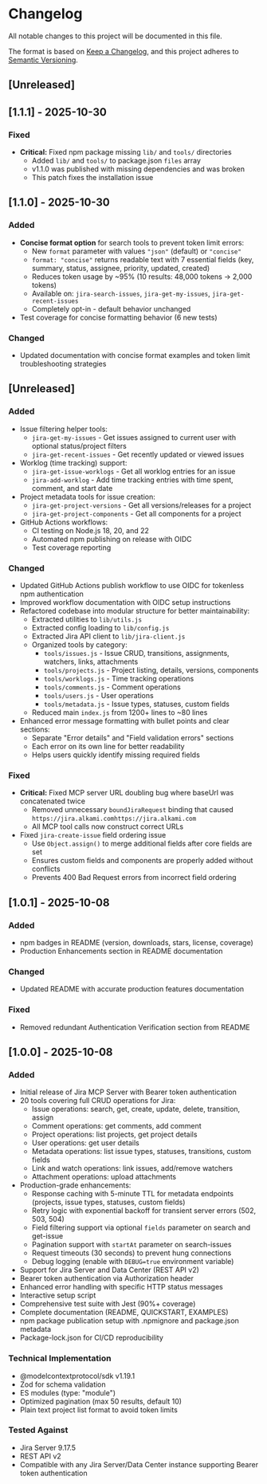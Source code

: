 # Changelog

All notable changes to this project will be documented in this file.

The format is based on [Keep a Changelog](https://keepachangelog.com/en/1.0.0/),
and this project adheres to [Semantic Versioning](https://semver.org/spec/v2.0.0.html).

## [Unreleased]

## [1.1.1] - 2025-10-30

### Fixed

- **Critical:** Fixed npm package missing `lib/` and `tools/` directories
  - Added `lib/` and `tools/` to package.json `files` array
  - v1.1.0 was published with missing dependencies and was broken
  - This patch fixes the installation issue

## [1.1.0] - 2025-10-30

### Added

- **Concise format option** for search tools to prevent token limit errors:
  - New `format` parameter with values `"json"` (default) or `"concise"`
  - `format: "concise"` returns readable text with 7 essential fields (key, summary, status, assignee, priority, updated, created)
  - Reduces token usage by ~95% (10 results: 48,000 tokens → 2,000 tokens)
  - Available on: `jira-search-issues`, `jira-get-my-issues`, `jira-get-recent-issues`
  - Completely opt-in - default behavior unchanged
- Test coverage for concise formatting behavior (6 new tests)

### Changed

- Updated documentation with concise format examples and token limit troubleshooting strategies

## [Unreleased]

### Added

- Issue filtering helper tools:
  - `jira-get-my-issues` - Get issues assigned to current user with optional status/project filters
  - `jira-get-recent-issues` - Get recently updated or viewed issues
- Worklog (time tracking) support:
  - `jira-get-issue-worklogs` - Get all worklog entries for an issue
  - `jira-add-worklog` - Add time tracking entries with time spent, comment, and start date
- Project metadata tools for issue creation:
  - `jira-get-project-versions` - Get all versions/releases for a project
  - `jira-get-project-components` - Get all components for a project
- GitHub Actions workflows:
  - CI testing on Node.js 18, 20, and 22
  - Automated npm publishing on release with OIDC
  - Test coverage reporting

### Changed

- Updated GitHub Actions publish workflow to use OIDC for tokenless npm authentication
- Improved workflow documentation with OIDC setup instructions
- Refactored codebase into modular structure for better maintainability:
  - Extracted utilities to `lib/utils.js`
  - Extracted config loading to `lib/config.js`
  - Extracted Jira API client to `lib/jira-client.js`
  - Organized tools by category:
    - `tools/issues.js` - Issue CRUD, transitions, assignments, watchers, links, attachments
    - `tools/projects.js` - Project listing, details, versions, components
    - `tools/worklogs.js` - Time tracking operations
    - `tools/comments.js` - Comment operations
    - `tools/users.js` - User operations
    - `tools/metadata.js` - Issue types, statuses, custom fields
  - Reduced main `index.js` from 1200+ lines to ~80 lines
- Enhanced error message formatting with bullet points and clear sections:
  - Separate "Error details" and "Field validation errors" sections
  - Each error on its own line for better readability
  - Helps users quickly identify missing required fields

### Fixed

- **Critical:** Fixed MCP server URL doubling bug where baseUrl was concatenated twice
  - Removed unnecessary `boundJiraRequest` binding that caused `https://jira.alkami.comhttps://jira.alkami.com`
  - All MCP tool calls now construct correct URLs
- Fixed `jira-create-issue` field ordering issue
  - Use `Object.assign()` to merge additional fields after core fields are set
  - Ensures custom fields and components are properly added without conflicts
  - Prevents 400 Bad Request errors from incorrect field ordering

## [1.0.1] - 2025-10-08

### Added

- npm badges in README (version, downloads, stars, license, coverage)
- Production Enhancements section in README documentation

### Changed

- Updated README with accurate production features documentation

### Fixed

- Removed redundant Authentication Verification section from README

## [1.0.0] - 2025-10-08

### Added

- Initial release of Jira MCP Server with Bearer token authentication
- 20 tools covering full CRUD operations for Jira:
  - Issue operations: search, get, create, update, delete, transition, assign
  - Comment operations: get comments, add comment
  - Project operations: list projects, get project details
  - User operations: get user details
  - Metadata operations: list issue types, statuses, transitions, custom fields
  - Link and watch operations: link issues, add/remove watchers
  - Attachment operations: upload attachments
- Production-grade enhancements:
  - Response caching with 5-minute TTL for metadata endpoints (projects, issue types, statuses, custom fields)
  - Retry logic with exponential backoff for transient server errors (502, 503, 504)
  - Field filtering support via optional `fields` parameter on search and get-issue
  - Pagination support with `startAt` parameter on search-issues
  - Request timeouts (30 seconds) to prevent hung connections
  - Debug logging (enable with `DEBUG=true` environment variable)
- Support for Jira Server and Data Center (REST API v2)
- Bearer token authentication via Authorization header
- Enhanced error handling with specific HTTP status messages
- Interactive setup script
- Comprehensive test suite with Jest (90%+ coverage)
- Complete documentation (README, QUICKSTART, EXAMPLES)
- npm package publication setup with .npmignore and package.json metadata
- Package-lock.json for CI/CD reproducibility

### Technical Implementation

- @modelcontextprotocol/sdk v1.19.1
- Zod for schema validation
- ES modules (type: "module")
- Optimized pagination (max 50 results, default 10)
- Plain text project list format to avoid token limits

### Tested Against

- Jira Server 9.17.5
- REST API v2
- Compatible with any Jira Server/Data Center instance supporting Bearer token authentication
